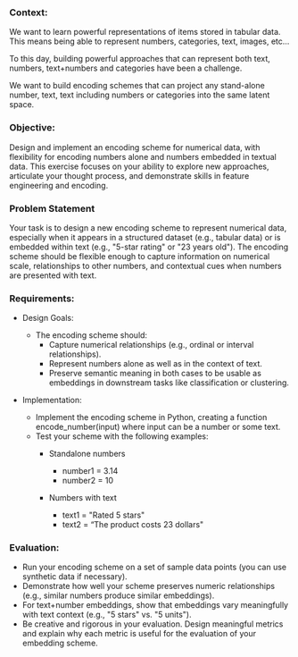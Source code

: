 ### Context:
We want to learn powerful representations of items stored in tabular data. This means being able to represent numbers, categories, text, images, etc…

To this day, building powerful approaches that can represent both text, numbers, text+numbers and categories have been a challenge.

We want to build encoding schemes that can project any stand-alone number, text, text including numbers or categories into the same latent space.

### Objective:
Design and implement an encoding scheme for numerical data, with flexibility for encoding numbers alone and numbers embedded in textual data. This exercise focuses on your ability to explore new approaches, articulate your thought process, and demonstrate skills in feature engineering and encoding.

### Problem Statement
Your task is to design a new encoding scheme to represent numerical data, especially when it appears in a structured dataset (e.g., tabular data) or is embedded within text (e.g., "5-star rating" or "23 years old"). The encoding scheme should be flexible enough to capture information on numerical scale, relationships to other numbers, and contextual cues when numbers are presented with text.

### Requirements:
* Design Goals:
    * The encoding scheme should:
        * Capture numerical relationships (e.g., ordinal or interval relationships).
        * Represent numbers alone as well as in the context of text.
        * Preserve semantic meaning in both cases to be usable as embeddings in downstream tasks like classification or clustering.

* Implementation:
    * Implement the encoding scheme in Python, creating a function encode_number(input) where input can  be a number or some text.
    * Test your scheme with the following examples:
        * Standalone numbers
            * number1 = 3.14
            * number2 = 10

        * Numbers with text
            * text1 = "Rated 5 stars"
            * text2 = “The product costs 23 dollars"

### Evaluation:
* Run your encoding scheme on a set of sample data points (you can use synthetic data if necessary).
* Demonstrate how well your scheme preserves numeric relationships (e.g., similar numbers produce similar embeddings).
* For text+number embeddings, show that embeddings vary meaningfully with text context (e.g., "5 stars" vs. "5 units").
* Be creative and rigorous in your evaluation. Design meaningful metrics and explain why each metric is useful for the evaluation of your embedding scheme.
